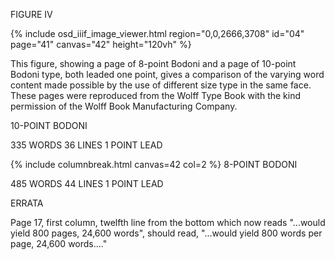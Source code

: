 FIGURE IV 

{% include osd_iiif_image_viewer.html region="0,0,2666,3708" id="04" page="41" canvas="42" height="120vh" %}

This figure, showing a page of 8-point Bodoni and a page of 10-point Bodoni type, 
both leaded one point, gives a comparison of the varying word content made possible by the use of different size type in the same face. These pages were reproduced from the Wolff Type Book with the kind permission of the Wolff Book Manufacturing Company. 

10-POINT BODONI 

335 WORDS 36 LINES 1 POINT LEAD 

{% include columnbreak.html canvas=42 col=2 %} 8-POINT BODONI 

485 WORDS 44 LINES 1 POINT LEAD 

ERRATA 

Page 17, first column, twelfth line from the 
bottom which now reads "...would yield 800 
pages, 24,600 words", should read, "...would 
yield 800 words per page, 24,600 words...." 

